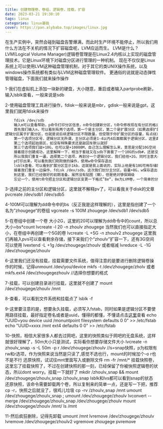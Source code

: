 ```yaml
---
title: 创建物理卷，卷组，逻辑卷，挂载，扩容
date: 2023-03-21 19:30:10
tags: linux
categories: linux基础
cover: https://pan.alybaba.top/images/linux.jpg
---
```

在生产实例中，突然会碰到磁盘告警爆满，而此时生产环境不能停止，所以我们用什么方法在不关机的情况下扩容磁盘呢，LVM应运而生。
LVM是什么？
LVM(Logical Volume Manager)逻辑卷管理是在Linux2.4内核以上实现的磁盘管理技术。它是Linux环境下对磁盘分区进行管理的一种机制。
现在不仅仅是Linux系统上可以使用LVM这种磁盘管理机制，对于其它的类UNIX操作系统，以及windows操作系统都有类似与LVM这种磁盘管理软件。
更通俗的说就是动态弹性管理磁盘，下面我们就来操作操作

1-我们在虚拟机上添加一块新的硬盘，大小随意，重启或者输入partprobe刷新，输入lsblk查看，一般来说是sdb

2-使用磁盘管理工具进行操作，fdisk一般来说是mbr，gdisk一般来说是gpt，这里我们就用fdisk来操作
```bash
	fdisk /dev/sdb
	输入m可以查看帮助，p命令打印分区信息，n命令创建新分区，t命令修改现在有分区的格式，w命令保存退出，q命令退出不保存
	首先我们输入n，可以看到有两个选项，第一个是主分区，第二个是扩展分区（如果选择扩展分区，则后续的第二个选项为逻辑分区
逻辑分区属于扩展分区，也就是说后续逻辑分区不限数量，但受限于你扩展分区的容量，有点绕）
	第一个选项分区号，逻辑分区无所谓，主分区必须是1-4以内4后面都属于逻辑分区，这里直接敲回车默认就行
	第二个选项起始扇区，如没有特殊要求还是敲回车默认就好
	第三个选项我们敲+10G，也可以是+10000M，自己怎么理解怎么来，意思是分配10G空间（1G=1024M，不够严谨）
	接着提示创建成功，这里解释一下，相当于套娃又在sdb下面套了一个10G的sdb#，还是没用，需要在下面继续划分逻辑分区才能使用
	所以我我们重复一遍，选择第二个选项，再划分一个逻辑分区，我们给他+2G，同时注意大小不能超过10G，上面已经说了
	p打印出来，可以看到我们刚刚做的操作，使用w命令保存退出
	lsblk查看，可以看到扩展分区显示1kb，这就是我上面说的，实际上他是有10G可用存储的，然后sdb5的可用2G就是使用的扩展分区所划分的10GB存储
	接着我们重复一边操作，fdisk /dev/sdb，这次我们划分主分区，容量+8G，w保存退出
	到这里，我们已经做好的前期准备，虽然没有贴图（懒），但是绝对够保姆级
	忘记一个，使用t命令把主分区和逻辑分区变更一下格式”8e“，8e为LVM卷，一个简单的分区就完成了
```
3-选择之前的主分区和逻辑分区，这里就不解释pv了，可以看我关于disk的文章
pvcreate   /dev/sdb1 /dev/sdb5   

4-100M可以理解为dd命令中的bs（反正我是这样理解的），这里是指创建了一个名为”zhougege“的卷组
vgcreate -s 100M zhougege /dev/sdb1 /dev/sdb5 

5-在卷组中创建一个卷 大小2G，这里的20可以理解为dd命令中的count，所以总大小=bs*count
lvcreate -l 20 -n zhoulv zhougege
	当然我们也可以直接指定大小，在卷组中再创建一个5G的卷
lvcreate -L +5G -n zhoulv2 zhougege
	这里我们再输入pvs可以查看剩余存储，接下来我们个“zhoulv”扩容一下，还有3G空间可以使用
lvextend -L +1g /dev/zhougege/zhoulv
	或者缩减
lvreduce -L -1G /dev/zhougege/zhoulv

6-这里我们还没有挂载，挂载需要文件系统，值得注意的是要进行删除逻辑卷操作的时候，记得unmount /dev/you/device
mkfs -t /dev/zhougege/zholv 或者mkfs.ext4 /dev/zhougegezhoulv   //选择你想要的格式

7-挂载，可以创建目录进行挂载，这里就不创建了
mount /dev/zhougege/zhoulv /mnt

8-查看，可以看到文件系统和挂载点了
lsblk -f

9-这里要注意的是，想要永久挂载，必须写入fstab，同时如果是逻辑分区不要使用路径挂载，最好指定卷名或者是uuid，懂得的都懂，不懂请点击[这里](https:www.baidu.com)查看
echo "UUID=you device uuid  /monuntpoint filesystem defaults 0 0" >> /etc/fstab
echo "UUID=xxxx  /mnt ext4 defaults 0 0" >> /etc/fstab

10-快照，相信大家很多人都去过网吧，这里的快照类似于网吧的无盘系统，这样就很好理解了，50m大小只是测试，实际看你想要存储文件大小
lvcreate -n zhoulv_snap -s -L 50m -p r /dev/zhougege/zhoulv  //s=snap快照，p为权限有rw和r选项，作为快照来说当然是只读了,感觉不选也行，mount的时候加个-o r也不是不行	
	还原快照，试试往mnt里面写入或删除文件
rm  -fr /mnt/* 
	挂载快照卷，这里忘了挂载快照了，不过在创建快照的那一刻，已经保留了你被快照逻辑卷的状态，所以dont worry。挂载一下就好了
mkdir /zhoulv_snap && mount /dev/zhougege/zhoulv_snap  /zhoulv_snap
lsblk和lvs都可以看到snap的状态
	还原快照，该命令需要卸载两个卷，所以复制来的简单一点，还是写一下把，推荐cp -r，快照之后就没了，很鸡儿垃圾
cp  -rv /zhoulv_snap /mnt
umount /dev/zhougege/zhoulv_snap ; umount /dev/zhougege/zhoulv
lvconvert --merge /dev/zhougege/zhoulv_snap /dev/zhougege/zhoulv
mount /dev/zhougege/zhoulv /mnt/
ls /mnt

11-然后疯狂删除，记得先卸载
umount /mnt
lvremove /dev/zhougege/zhoulv
lvremove /dev/zhougege/zhoulv2
vgremove zhougege
pvremove
